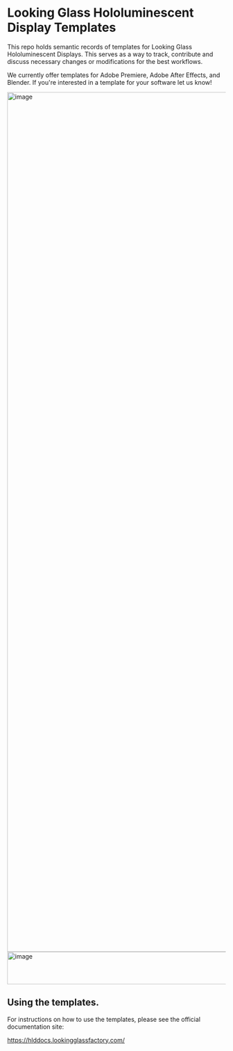 # Looking Glass Hololuminescent Display Templates

This repo holds semantic records of templates for Looking Glass Hololuminescent Displays. This serves as a way to track, contribute and discuss necessary changes or modifications for the best workflows. 

We currently offer templates for Adobe Premiere, Adobe After Effects, and Blender. If you're interested in a template for your software let us know!

<img width="3776" height="1980" alt="image" src="https://github.com/user-attachments/assets/ed51623a-3407-412b-ac56-cfb1f4781bd5" />



<img width="1871" height="75" alt="image" src="https://github.com/user-attachments/assets/fb8e8eb9-e19c-47f0-b9d8-c8addfa496de" />

## Using the templates. 

For instructions on how to use the templates, please see the official documentation site: 

https://hlddocs.lookingglassfactory.com/
